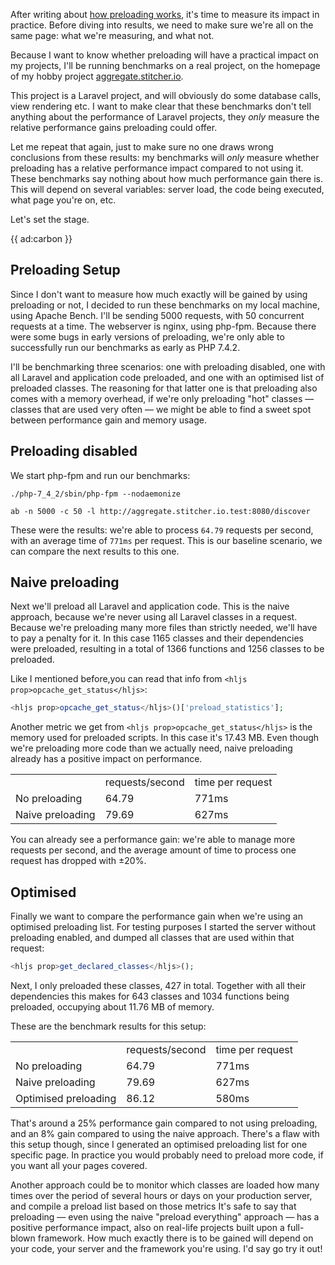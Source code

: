After writing about [how preloading works](/blog/preloading-in-php-74), it's time to measure its impact in practice.
Before diving into results, we need to make sure we're all on the same page: what we're measuring, and what not. 

Because I want to know whether preloading will have a practical impact on my projects, I'll be running benchmarks on a real project, on the homepage of my hobby project [aggregate.stitcher.io](*https://aggregate.stitcher.io/). 

This project is a Laravel project, and will obviously do some database calls, view rendering etc. I want to make clear that these benchmarks don't tell anything about the performance of Laravel projects, they *only* measure the relative performance gains preloading could offer.

Let me repeat that again, just to make sure no one draws wrong conclusions from these results: my benchmarks will *only* measure whether preloading has a relative performance impact compared to not using it. These benchmarks say nothing about how much performance gain there is. This will depend on several variables: server load, the code being executed, what page you're on, etc.

Let's set the stage.

{{ ad:carbon }}

## Preloading Setup

Since I don't want to measure how much exactly will be gained by using preloading or not, I decided to run these benchmarks on my local machine, using Apache Bench. I'll be sending 5000 requests, with 50 concurrent requests at a time.
 The webserver is nginx, using php-fpm. Because there were some bugs in early versions of preloading, we're only able to successfully run our benchmarks as early as PHP 7.4.2.

I'll be benchmarking three scenarios: one with preloading disabled, one with all Laravel and application code preloaded, and one with an optimised list of preloaded classes. The reasoning for that latter one is that preloading also comes with a memory overhead, if we're only preloading "hot" classes — classes that are used very often — we might be able to find a sweet spot between performance gain and memory usage.

## Preloading disabled

We start php-fpm and run our benchmarks:

```
./php-7_4_2/sbin/php-fpm --nodaemonize

ab -n 5000 -c 50 -l http://aggregate.stitcher.io.test:8080/discover
```

These were the results: we're able to process `64.79` requests per second, with an average time of `771ms` per request.
This is our baseline scenario, we can compare the next results to this one.

## Naive preloading

Next we'll preload all Laravel and application code. This is the naive approach, because we're never using all Laravel classes in a request. Because we're preloading many more files than strictly needed, we'll have to pay a penalty for it. In this case 1165 classes and their dependencies were preloaded, resulting in a total of 1366 functions and 1256 classes to be preloaded.

Like I mentioned before,you can read that info from `<hljs prop>opcache_get_status</hljs>`:

```php
<hljs prop>opcache_get_status</hljs>()['preload_statistics'];
```

Another metric we get from `<hljs prop>opcache_get_status</hljs>` is the memory used for preloaded scripts. In this case it's 17.43 MB.
Even though we're preloading more code than we actually need, naive preloading already has a positive impact on performance.


<table>
<tr class="table-head">
    <td></td>
    <td class="right">requests/second</td>
    <td class="right">time per request</td>
</tr>
<tr>
    <td>No preloading</td>
    <td class="right">64.79</td>
    <td class="right">771ms</td>
</tr>
<tr>
    <td>Naive preloading</td>
    <td class="right">79.69</td>
    <td class="right">627ms</td>
</tr>
</table>

You can already see a performance gain: we're able to manage more requests per second, and the average amount of time to process one request has dropped with ±20%.

## Optimised

Finally we want to compare the performance gain when we're using an optimised preloading list. For testing purposes I started the server without preloading enabled, and dumped all classes that are used within that request:

```php
<hljs prop>get_declared_classes</hljs>();
```

Next, I only preloaded these classes, 427 in total. Together with all their dependencies this makes for 643 classes and 1034 functions being preloaded, occupying about 11.76 MB of memory.

These are the benchmark results for this setup:

<table>
<tr class="table-head">
    <td></td>
    <td class="right">requests/second</td>
    <td class="right">time per request</td>
</tr>
<tr>
    <td>No preloading</td>
    <td class="right">64.79</td>
    <td class="right">771ms</td>
</tr>
<tr>
    <td>Naive preloading</td>
    <td class="right">79.69</td>
    <td class="right">627ms</td>
</tr>
<tr>
    <td>Optimised preloading</td>
    <td class="right">86.12</td>
    <td class="right">580ms</td>
</tr>
</table>

That's around a 25% performance gain compared to not using preloading, and an 8% gain compared to using the naive approach. There's a flaw with this setup though, since I generated an optimised preloading list for one specific page. In practice you would probably need to preload more code, if you want all your pages covered.

Another approach could be to monitor which classes are loaded how many times over the period of several hours or days on your production server, and compile a preload list based on those metrics
It's safe to say that preloading — even using the naive "preload everything" approach — has a positive performance impact, also on real-life projects built upon a full-blown framework.
How much exactly there is to be gained will depend on your code, your server and the framework you're using. I'd say go try it out! 
